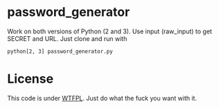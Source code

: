 # password_generator
Work on both versions of Python (2 and 3). Use input (raw_input) to get SECRET and URL. Just clone and run with <br>
```
python[2, 3] password_generator.py
```
# License
This code is under [WTFPL](https://en.wikipedia.org/wiki/WTFPL). Just do what the fuck you want with it.
